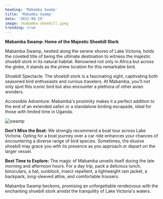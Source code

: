 ```yaml
---
heading: 'Mabamba Swamp'
title: 'Mabamba Swamp'
date: '2023-08-29'
image: /mabamba-shoebill.jpeg
trending: true
---
```


**Mabamba Swamp: Home of the Majestic Shoebill Stork**

Mabamba Swamp, nestled along the serene shores of Lake Victoria, holds the coveted title of being the ultimate destination to witness the majestic shoebill stork in its natural habitat. Renowned not only in Africa but across the globe, it stands as the prime location for this remarkable bird.

Shoebill Spectacle: The shoebill stork is a fascinating sight, captivating both seasoned bird enthusiasts and curious travelers. At Mabamba, you'll not only spot this iconic bird but also encounter a plethora of other avian wonders.

Accessible Adventure: Mabamba's proximity makes it a perfect addition to the end of an extended safari or a standalone birding escapade, ideal for those with limited time in Uganda.

![swamp](/swamp.jpeg)

**Don't Miss the Boat:** We strongly recommend a boat tour across Lake Victoria. Opting for a boat journey over a car ride enhances your chances of encountering a diverse range of bird species. Sometimes, the elusive shoebill may grace you with its presence as you approach or depart on the larger vessel.

**Best Time to Explore:** The magic of Mabamba unveils itself during the late morning and afternoon hours. For a day trip, pack a delicious lunch, binoculars, a hat, sunblock, insect repellent, a lightweight rain jacket, a backpack, long-sleeved attire, and comfortable trousers.

Mabamba Swamp beckons, promising an unforgettable rendezvous with the enchanting shoebill stork amidst the tranquility of Lake Victoria's waters.